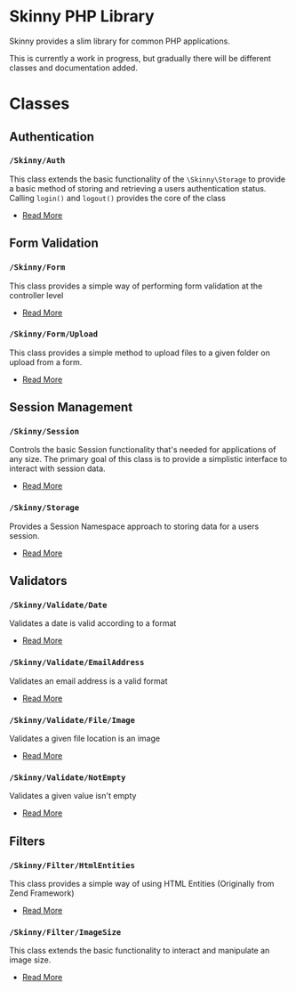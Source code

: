 Skinny PHP Library
==================

Skinny provides a slim library for common PHP applications.

This is currently a work in progress, but gradually there will be different classes and documentation added.

# Classes #

## Authentication ##

### `/Skinny/Auth` ###
This class extends the basic functionality of the `\Skinny\Storage` to provide a basic method of
storing and retrieving a users authentication status. Calling `login()` and `logout()` provides
the core of the class
* [Read More](/library/Skinny/Docs/Auth.md)

## Form Validation ##

### `/Skinny/Form` ###
This class provides a simple way of performing form validation at the controller level
* [Read More](/library/Skinny/Docs/Form.md)

### `/Skinny/Form/Upload` ###
This class provides a simple method to upload files to a given folder on upload from a form.
* [Read More](/library/Skinny/Docs/Form_Upload.md)

## Session Management ##

### `/Skinny/Session` ###
Controls the basic Session functionality that's needed for applications of any size. 
The primary goal of this class is to provide a simplistic interface to interact with session data.
* [Read More](/library/Skinny/Docs/Session.md)

### `/Skinny/Storage` ###
Provides a Session Namespace approach to storing data for a users session.
* [Read More](/library/Skinny/Docs/Storage.md)

## Validators ##

### `/Skinny/Validate/Date` ###
Validates a date is valid according to a format
* [Read More](/library/Skinny/Docs/Validate_Date.md)

### `/Skinny/Validate/EmailAddress` ###
Validates an email address is a valid format
* [Read More](/library/Skinny/Docs/Validate_EmailAddress.md)

### `/Skinny/Validate/File/Image` ###
Validates a given file location is an image
* [Read More](/library/Skinny/Docs/Validate_File_Image.md)

### `/Skinny/Validate/NotEmpty` ###
Validates a given value isn't empty
* [Read More](/library/Skinny/Docs/Validate_NotEmpty.md)

## Filters ##

### `/Skinny/Filter/HtmlEntities` ###
This class provides a simple way of using HTML Entities (Originally from Zend Framework)
* [Read More](/library/Skinny/Docs/Filter_HtmlEntities.md)

### `/Skinny/Filter/ImageSize` ###
This class extends the basic functionality to interact and manipulate an image size.
* [Read More](/library/Skinny/Docs/Filter_ImageSize.md)
